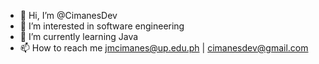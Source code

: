- 👋 Hi, I’m @CimanesDev
- 👀 I’m interested in software engineering
- 🌱 I’m currently learning Java
- 📫 How to reach me jmcimanes@up.edu.ph | cimanesdev@gmail.com


<!---
CimanesDev/CimanesDev is a ✨ special ✨ repository because its `README.md` (this file) appears on your GitHub profile.
You can click the Preview link to take a look at your changes.
--->
